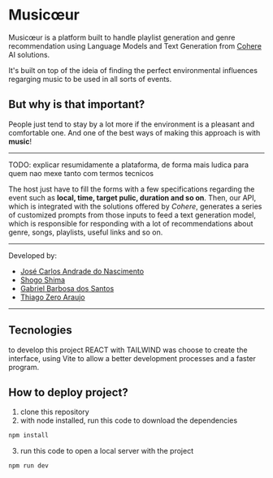 # Musicœur

Musicœur is a platform built to handle playlist generation and genre recommendation using Language Models and Text Generation from [Cohere](https://cohere.com/) AI solutions.

It's built on top of the ideia of finding the perfect environmental influences regarging music to be used in all sorts of events.

## But why is that important?

People just tend to stay by a lot more if the environment is a pleasant and comfortable one. And one of the best ways of making this approach is with **music**!

---

TODO: explicar resumidamente a plataforma, de forma mais ludica para quem nao mexe tanto com termos tecnicos

The host just have to fill the forms with a few specifications regarding the event such as **local, time, target pulic, duration and so on**. Then, our API, which is integrated with the solutions offered by *Cohere*, generates a series of customized prompts from those inputs to feed a text generation model, which is responsible for responding with a lot of recommendations about genre, songs, playlists, useful links and so on.

---

Developed by:

- [José Carlos Andrade do Nascimento](https://www.linkedin.com/in/jos%C3%A9-carlos-andrade-do-nascimento-71186421a/)
- [Shogo Shima](https://www.linkedin.com/in/shogo-shima-36022a212/)
- [Gabriel Barbosa dos Santos](https://github.com/GotemBarbosa/)
- [Thiago Zero Araujo](https://github.com/thzero0)

---
## Tecnologies 
to develop this project REACT with TAILWIND was choose to create the interface, using Vite to allow a better development processes and a faster program.

## How to deploy project?
1. clone this repository
2. with node installed, run this code to download the dependencies 
```bash
npm install 
```
3. run this code to open a local server with the project
```bash
npm run dev
```
